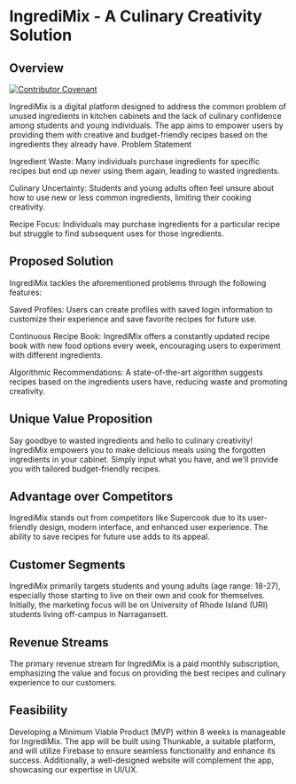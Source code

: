 # IngrediMix - A Culinary Creativity Solution

## Overview


[![Contributor Covenant](https://img.shields.io/badge/Contributor%20Covenant-2.1-4baaaa.svg)](code_of_conduct.md) 


IngrediMix is a digital platform designed to address the common problem of unused ingredients in kitchen cabinets and the lack of culinary confidence among students and young individuals. The app aims to empower users by providing them with creative and budget-friendly recipes based on the ingredients they already have.
Problem Statement

Ingredient Waste: Many individuals purchase ingredients for specific recipes but end up never using them again, leading to wasted ingredients.

Culinary Uncertainty: Students and young adults often feel unsure about how to use new or less common ingredients, limiting their cooking creativity.

Recipe Focus: Individuals may purchase ingredients for a particular recipe but struggle to find subsequent uses for those ingredients.

## Proposed Solution

IngrediMix tackles the aforementioned problems through the following features:

Saved Profiles: Users can create profiles with saved login information to customize their experience and save favorite recipes for future use.

Continuous Recipe Book: IngrediMix offers a constantly updated recipe book with new food options every week, encouraging users to experiment with different ingredients.

Algorithmic Recommendations: A state-of-the-art algorithm suggests recipes based on the ingredients users have, reducing waste and promoting creativity.

## Unique Value Proposition

Say goodbye to wasted ingredients and hello to culinary creativity! IngrediMix empowers you to make delicious meals using the forgotten ingredients in your cabinet. Simply input what you have, and we'll provide you with tailored budget-friendly recipes.

## Advantage over Competitors

IngrediMix stands out from competitors like Supercook due to its user-friendly design, modern interface, and enhanced user experience. The ability to save recipes for future use adds to its appeal.

## Customer Segments

IngrediMix primarily targets students and young adults (age range: 18-27), especially those starting to live on their own and cook for themselves. Initially, the marketing focus will be on University of Rhode Island (URI) students living off-campus in Narragansett.

## Revenue Streams

The primary revenue stream for IngrediMix is a paid monthly subscription, emphasizing the value and focus on providing the best recipes and culinary experience to our customers.


## Feasibility

Developing a Minimum Viable Product (MVP) within 8 weeks is manageable for IngrediMix. The app will be built using Thunkable, a suitable platform, and will utilize Firebase to ensure seamless functionality and enhance its success. Additionally, a well-designed website will complement the app, showcasing our expertise in UI/UX.
